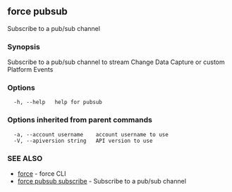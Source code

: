 ## force pubsub

Subscribe to a pub/sub channel

### Synopsis

Subscribe to a pub/sub channel to stream Change Data Capture or custom Platform Events

### Options

```
  -h, --help   help for pubsub
```

### Options inherited from parent commands

```
  -a, --account username    account username to use
  -V, --apiversion string   API version to use
```

### SEE ALSO

* [force](force.md)	 - force CLI
* [force pubsub subscribe](force_pubsub_subscribe.md)	 - Subscribe to a pub/sub channel

